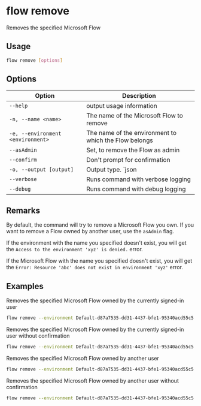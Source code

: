 # flow remove

Removes the specified Microsoft Flow

## Usage

```sh
flow remove [options]
```

## Options

Option|Description
------|-----------
`--help`|output usage information
`-n, --name <name>`|The name of the Microsoft Flow to remove
`-e, --environment <environment>`|The name of the environment to which the Flow belongs
`--asAdmin`|Set, to remove the Flow as admin
`--confirm`|Don't prompt for confirmation
`-o, --output [output]`|Output type. `json|text`. Default `text`
`--verbose`|Runs command with verbose logging
`--debug`|Runs command with debug logging

## Remarks

By default, the command will try to remove a Microsoft Flow you own. If you want to remove a Flow owned by another user, use the `asAdmin` flag.

If the environment with the name you specified doesn't exist, you will get the `Access to the environment 'xyz' is denied.` error.

If the Microsoft Flow with the name you specified doesn't exist, you will get the `Error: Resource 'abc' does not exist in environment 'xyz'` error.

## Examples

Removes the specified Microsoft Flow owned by the currently signed-in user

```sh
flow remove --environment Default-d87a7535-dd31-4437-bfe1-95340acd55c5 --name 3989cb59-ce1a-4a5c-bb78-257c5c39381d
```

Removes the specified Microsoft Flow owned by the currently signed-in user without confirmation

```sh
flow remove --environment Default-d87a7535-dd31-4437-bfe1-95340acd55c5 --name 3989cb59-ce1a-4a5c-bb78-257c5c39381d --confirm
```

Removes the specified Microsoft Flow owned by another user

```sh
flow remove --environment Default-d87a7535-dd31-4437-bfe1-95340acd55c5 --name 3989cb59-ce1a-4a5c-bb78-257c5c39381d --asAdmin
```

Removes the specified Microsoft Flow owned by another user without confirmation

```sh
flow remove --environment Default-d87a7535-dd31-4437-bfe1-95340acd55c5 --name 3989cb59-ce1a-4a5c-bb78-257c5c39381d --asAdmin --confirm
```

